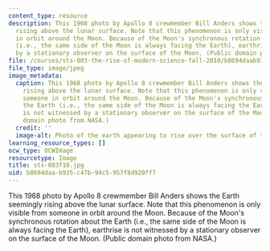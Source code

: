 ```yaml
---
content_type: resource
description: This 1968 photo by Apollo 8 crewmember Bill Anders shows the Earth seemingly
  rising above the lunar surface. Note that this phenomenon is only visible from someone
  in orbit around the Moon. Because of the Moon's synchronous rotation about the Earth
  (i.e., the same side of the Moon is always facing the Earth), earthrise is not witnessed
  by a stationary observer on the surface of the Moon. (Public domain photo from NASA.)
file: /courses/sts-003-the-rise-of-modern-science-fall-2010/b8694daab935c47b94c5957f8d920ff7_sts-003f10.jpg
file_type: image/jpeg
image_metadata:
  caption: This 1968 photo by Apollo 8 crewmember Bill Anders shows the Earth seemingly
    rising above the lunar surface. Note that this phenomenon is only visible from
    someone in orbit around the Moon. Because of the Moon's synchronous rotation about
    the Earth (i.e., the same side of the Moon is always facing the Earth), earthrise
    is not witnessed by a stationary observer on the surface of the Moon. (Public
    domain photo from NASA.)
  credit: ''
  image-alt: Photo of the earth appearing to rise over the surface of the moon.
learning_resource_types: []
ocw_type: OCWImage
resourcetype: Image
title: sts-003f10.jpg
uid: b8694daa-b935-c47b-94c5-957f8d920ff7
---
```

This 1968 photo by Apollo 8 crewmember Bill Anders shows the Earth seemingly rising above the lunar surface. Note that this phenomenon is only visible from someone in orbit around the Moon. Because of the Moon's synchronous rotation about the Earth (i.e., the same side of the Moon is always facing the Earth), earthrise is not witnessed by a stationary observer on the surface of the Moon. (Public domain photo from NASA.)


